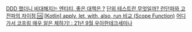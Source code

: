 
[DDD 했더니 비대해지는 엔티티, 좋은 대책은 ?](http://jaynewho.com/post/45)
[단위 테스트란 무엇일까? 런던파와 고전파의 차이점 🆚](https://kukim.tistory.com/107)
[\[Kotlin\] apply, let, with, also, run 비교 (Scope Function)](https://kong-droid.com/36)
[어디 가서 코프링 매우 알은 체하기! : 21년 9월 우아한테크세미나](https://youtu.be/ewBri47JWII)